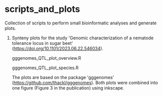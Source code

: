 # scripts_and_plots
Collection of scripts to perform small bioinformatic analyses and generate plots.

1) Synteny plots for the study 'Genomic characterization of a nematode tolerance locus in sugar beet' (https://doi.org/10.1101/2023.06.22.546034).

   gggenomes_QTL_plot_overview.R

   gggenomes_QTL_plot_species.R

   The plots are based on the package 'gggenomes' (https://github.com/thackl/gggenomes). Both plots were combined into one figure (Figure 3 in the publication) using inkscape.
